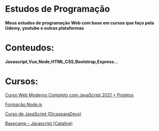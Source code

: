 # Estudos de Programação

<h4> Meus estudos de programação Web com base em cursos que faço pela Udemy, youtube e outras plataformas </h4>



# Conteudos: 

<h4>Javascript,Vue,Node,HTML,CSS,Bootstrap,Express...</h4>

# Cursos: 
<a href="https://www.udemy.com/course/curso-web/">Curso Web Moderno Completo com JavaScript 2021 + Projetos</a>

<a href="https://www.udemy.com/course/formacao-nodejs/">Formação Node.js</a>

<a href="https://www.youtube.com/watch?v=g08WcKOHeK0&list=PLm-VCNNTu3LnlPhqxx03kvjQd3qF6EBdz">Curso de JavaScript (DicasparaDevs)</a>

<a href="https://station.cataline.io/basecamp/javascript">Basecamp - Javascript (Cataline)</a>